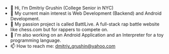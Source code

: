 - 👋 Hi, I’m Dmitriy Grushin (College Senior in NYC) 
- 👀 My current main interest is Web Development (Backend) and Android Development.
- 🌱 My passion project is called BattlLive. A full-stack rap battle website like chess.com but for rappers to compete on.
- 🔬 I'm also working on an Android Application and an Interpreter for a toy programming language. 
- 📫 How to reach me: dmitriy_grushin@yahoo.com

<!---
dmitriygrushin/dmitriygrushin is a ✨ special ✨ repository because its `README.md` (this file) appears on your GitHub profile.
You can click the Preview link to take a look at your changes.
--->

